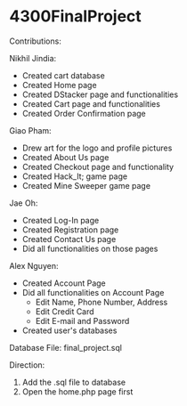 # 4300FinalProject

Contributions:

Nikhil Jindia:
- Created cart database
- Created Home page
- Created DStacker page and functionalities
- Created Cart page and functionalities
- Created Order Confirmation page

Giao Pham:
- Drew art for the logo and profile pictures
- Created About Us page
- Created Checkout page and functionality 
- Created Hack_It; game page
- Created Mine Sweeper game page 

Jae Oh:
- Created Log-In page
- Created Registration page
- Created Contact Us page
- Did all functionalities on those pages


Alex Nguyen:
- Created Account Page
- Did all functionalities on Account Page
  - Edit Name, Phone Number, Address
  - Edit Credit Card
  - Edit E-mail and Password
- Created user's databases


Database File:
final_project.sql

Direction:
1. Add the .sql file to database
2. Open the home.php page first
